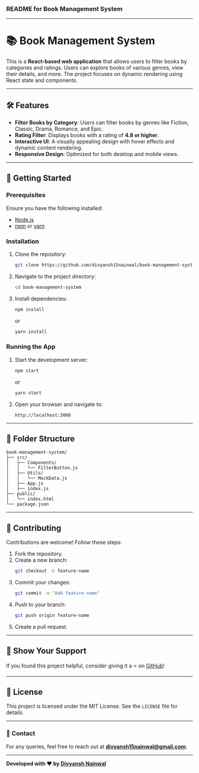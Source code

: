 ### README for Book Management System

---

# 📚 Book Management System

This is a **React-based web application** that allows users to filter books by categories and ratings. Users can explore books of various genres, view their details, and more. The project focuses on dynamic rendering using React state and components.

---

## 🛠 Features

- **Filter Books by Category**: Users can filter books by genres like Fiction, Classic, Drama, Romance, and Epic.  
- **Rating Filter**: Displays books with a rating of **4.8 or higher**.  
- **Interactive UI**: A visually appealing design with hover effects and dynamic content rendering.  
- **Responsive Design**: Optimized for both desktop and mobile views.

---

## 🚀 Getting Started

### Prerequisites
Ensure you have the following installed:
- [Node.js](https://nodejs.org/)
- [npm](https://www.npmjs.com/) or [yarn](https://yarnpkg.com/)

### Installation

1. Clone the repository:
   ```bash
   git clone https://github.com/divyansh15nainwal/book-management-system.git
   ```
2. Navigate to the project directory:
   ```bash
   cd book-management-system
   ```
3. Install dependencies:
   ```bash
   npm install
   ```
   or
   ```bash
   yarn install
   ```

### Running the App

1. Start the development server:
   ```bash
   npm start
   ```
   or
   ```bash
   yarn start
   ```
2. Open your browser and navigate to:
   ```
   http://localhost:3000
   ```

---

## 📂 Folder Structure

```
book-management-system/
├── src/
│   ├── Components/
│   │   └── FilterButton.js
│   ├── Utils/
│   │   └── MockData.js
│   ├── App.js
│   ├── index.js
├── public/
│   └── index.html
└── package.json
```

---

## 🤝 Contributing

Contributions are welcome! Follow these steps:
1. Fork the repository.  
2. Create a new branch:
   ```bash
   git checkout -b feature-name
   ```
3. Commit your changes:
   ```bash
   git commit -m "Add feature-name"
   ```
4. Push to your branch:
   ```bash
   git push origin feature-name
   ```
5. Create a pull request.

---

## 🌟 Show Your Support

If you found this project helpful, consider giving it a ⭐ on [GitHub](https://github.com/divyansh15nainwal/book-management-system.git)!

---

## 📄 License

This project is licensed under the MIT License. See the `LICENSE` file for details.

---

### 📧 Contact

For any queries, feel free to reach out at **divyansh15nainwal@gmail.com**.

--- 

**Developed with ❤️ by [Divyansh Nainwal](https://github.com/divyansh15nainwal)**
